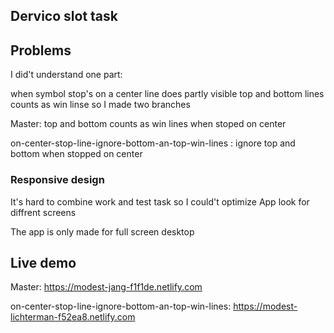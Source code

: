 ## Dervico slot task

## Problems
I did't understand one part:

when symbol stop's on a center line does partly visible top and bottom lines counts as win linse
so I made two branches

Master: top and bottom counts as win lines when stoped on center

on-center-stop-line-ignore-bottom-an-top-win-lines : ignore top and bottom when stopped on center

### Responsive design
It's hard to combine work and test task so I could't optimize App look for diffrent screens

The app is only made for full screen desktop

## Live demo
Master: https://modest-jang-f1f1de.netlify.com

on-center-stop-line-ignore-bottom-an-top-win-lines: https://modest-lichterman-f52ea8.netlify.com



